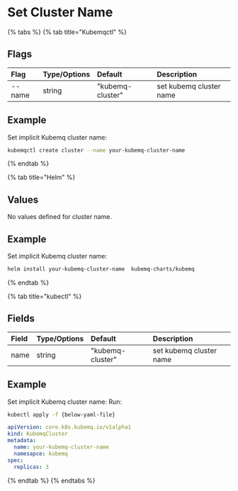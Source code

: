 # Set Cluster Name

{% tabs %}
{% tab title="Kubemqctl" %}
## Flags

| Flag | Type/Options | Default | Description |
| :--- | :--- | :--- | :--- |
| --name | string | "kubemq-cluster" | set kubemq cluster name |

## Example

Set implicit Kubemq cluster name:

```bash
kubemqctl create cluster --name your-kubemq-cluster-name
```
{% endtab %}

{% tab title="Helm" %}
## Values

No values defined for cluster name.

## Example

Set implicit Kubemq cluster name:

```bash
helm install your-kubemq-cluster-name  kubemq-charts/kubemq
```
{% endtab %}

{% tab title="kubectl" %}
## Fields

| Field | Type/Options | Default | Description |
| :--- | :--- | :--- | :--- |
| name | string | "kubemq-cluster" | set kubemq cluster name |

## Example

Set implicit Kubemq cluster name: Run:

```bash
kubectl apply -f {below-yaml-file}
```

```yaml
apiVersion: core.k8s.kubemq.io/v1alpha1
kind: KubemqCluster
metadata:
  name: your-kubemq-cluster-name
  namesapce: kubemq
spec:
  replicas: 3
```
{% endtab %}
{% endtabs %}

